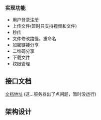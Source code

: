 

### 实现功能

* 用户登录注册
* 上传文件(暂时只支持视频和文件)
* 秒传
* 文件修改路径，重命名
* 加密链接分享
* 二维码分享
* 下载文件
* 权限管理



## 接口文档
[文档地址](xuzhihao.cn/swagger/index.html)  (这...服务器出了点问题，暂时没运行)



## 架构设计



